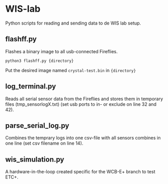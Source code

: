 # WIS-lab

Python scripts for reading and sending data to de WIS lab setup.

## flashff.py

Flashes a binary image to all usb-connected Fireflies.

```python3 flashff.py {directory}```

Put the desired image named ```crystal-test.bin``` in ```{directory}```


## log_terminal.py

Reads all serial sensor data from the Fireflies and stores them in temporary files (tmp_sensorlogX.txt) (set usb ports to in- or exclude on line 32 and 42).

## parse_serial_log.py

Combines the temprary logs into one csv-file with all sensors combines in one line (set csv filename on line 14).

## wis_simulation.py

A hardware-in-the-loop created specific for the WCB-E+ branch to test ETC+.